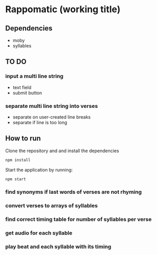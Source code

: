 # Rappomatic (working title)

## Dependencies

- moby
- syllables

## TO DO

### input a multi line string

- text field
- submit button

### separate multi line string into verses

- separate on user-created line breaks
- separate if line is too long

## How to run
Clone the repository and and install the dependencies
```sh
npm install
```
Start the application by running:
```sh
npm start
```

### find synonyms if last words of verses are not rhyming

### convert verses to arrays of syllables

### find correct timing table for number of syllables per verse

### get audio for each syllable

### play beat and each syllable with its timing
